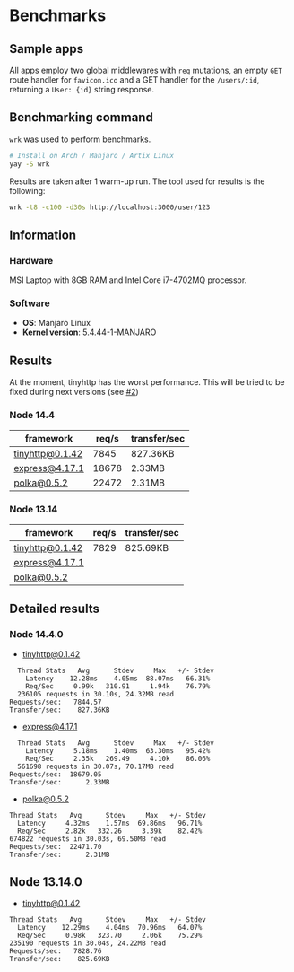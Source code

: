 # Benchmarks

## Sample apps

All apps employ two global middlewares with `req` mutations, an empty `GET` route handler for `favicon.ico` and a GET handler for the `/users/:id`, returning a `User: {id}` string response.

## Benchmarking command

`wrk` was used to perform benchmarks.

```sh
# Install on Arch / Manjaro / Artix Linux
yay -S wrk
```

Results are taken after 1 warm-up run. The tool used for results is the following:

```sh
wrk -t8 -c100 -d30s http://localhost:3000/user/123
```

## Information

### Hardware

MSI Laptop with 8GB RAM and Intel Core i7-4702MQ processor.

### Software

- **OS**: Manjaro Linux
- **Kernel version**: 5.4.44-1-MANJARO

## Results

At the moment, tinyhttp has the worst performance. This will be tried to be fixed during next versions (see [#2](https://github.com/talentlessguy/tinyhttp/issues/2))

### Node 14.4

| framework       | req/s | transfer/sec |
| --------------- | ----- | ------------ |
| tinyhttp@0.1.42 | 7845  | 827.36KB     |
| express@4.17.1  | 18678 | 2.33MB       |
| polka@0.5.2     | 22472 | 2.31MB       |

### Node 13.14

| framework       | req/s | transfer/sec |
| --------------- | ----- | ------------ |
| tinyhttp@0.1.42 | 7829  | 825.69KB     |
| express@4.17.1  |       |              |
| polka@0.5.2     |       |              |

## Detailed results

### Node 14.4.0

- tinyhttp@0.1.42

```
  Thread Stats   Avg      Stdev     Max   +/- Stdev
    Latency    12.28ms    4.05ms  88.07ms   66.31%
    Req/Sec     0.99k   310.91     1.94k    76.79%
  236105 requests in 30.10s, 24.32MB read
Requests/sec:   7844.57
Transfer/sec:    827.36KB
```

- express@4.17.1

```
  Thread Stats   Avg      Stdev     Max   +/- Stdev
    Latency     5.18ms    1.40ms  63.30ms   95.42%
    Req/Sec     2.35k   269.49     4.10k    86.06%
  561698 requests in 30.07s, 70.17MB read
Requests/sec:  18679.05
Transfer/sec:      2.33MB
```

- polka@0.5.2

```
Thread Stats   Avg      Stdev     Max   +/- Stdev
  Latency     4.32ms    1.57ms  69.86ms   96.71%
  Req/Sec     2.82k   332.26     3.39k    82.42%
674822 requests in 30.03s, 69.50MB read
Requests/sec:  22471.70
Transfer/sec:      2.31MB
```

## Node 13.14.0

- tinyhttp@0.1.42

```
Thread Stats   Avg      Stdev     Max   +/- Stdev
  Latency    12.29ms    4.04ms  70.96ms   64.07%
  Req/Sec     0.98k   323.70     2.06k    75.29%
235190 requests in 30.04s, 24.22MB read
Requests/sec:   7828.76
Transfer/sec:    825.69KB
```
